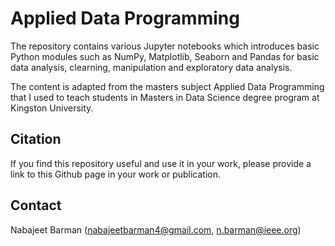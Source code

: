 # Applied Data Programming

The repository contains various Jupyter notebooks which introduces basic Python modules such as NumPy, Matplotlib, Seaborn and Pandas for basic data analysis, clearning, manipulation and exploratory data analysis.

The content is adapted from the masters subject Applied Data Programming that I used to teach students in Masters in Data Science degree program at Kingston University.


## Citation

If you find this repository useful and use it in your work, please provide a link to this Github page in your work or publication.

## Contact

Nabajeet Barman (nabajeetbarman4@gmail.com, n.barman@ieee.org)
